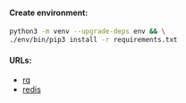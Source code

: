 #### Create environment:
```bash
python3 -m venv --upgrade-deps env && \
./env/bin/pip3 install -r requirements.txt
```

#### URLs:
- [rq](https://python-rq.org/docs/)
- [redis](https://github.com/redis/redis-py)
